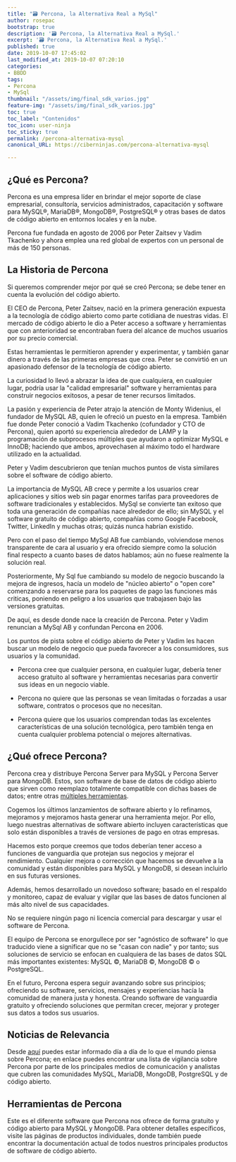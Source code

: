 ```yaml
---
title: "🗃 Percona, la Alternativa Real a MySql"
author: rosepac
bootstrap: true
description: '🗃 Percona, la Alternativa Real a MySql.'
excerpt: '🗃 Percona, la Alternativa Real a MySql.'
published: true
date: 2019-10-07 17:45:02
last_modified_at: 2019-10-07 07:20:10
categories:
- BBDD
tags:
- Percona
- MySql
thumbnail: "/assets/img/final_sdk_varios.jpg"
feature-img: "/assets/img/final_sdk_varios.jpg"
toc: true
toc_label: "Contenidos"
toc_icon: user-ninja
toc_sticky: true
permalink: /percona-alternativa-mysql
canonical_URL: https://ciberninjas.com/percona-alternativa-mysql

---
```


## ¿Qué es Percona?

Percona es una empresa líder en brindar el mejor soporte de clase empresarial, consultoría, servicios administrados, capacitación y software para MySQL®, MariaDB®, MongoDB®, PostgreSQL® y otras bases de datos de código abierto en entornos locales y en la nube.

Percona fue fundada en agosto de 2006 por Peter Zaitsev y Vadim Tkachenko y ahora emplea una red global de expertos con un personal de más de 150 personas.

## La Historia de Percona

Si queremos comprender mejor por qué se creó Percona; se debe tener en cuenta la evolución del código abierto.

El CEO de Percona, Peter Zaitsev, nació en la primera generación expuesta a la tecnología de código abierto como parte cotidiana de nuestras vidas. El mercado de código abierto le dio a Peter acceso a software y herramientas que con anterioridad se encontraban fuera del alcance de muchos usuarios por su precio comercial.

Estas herramientas le permitieron aprender y experimentar, y también ganar dinero a través de las primeras empresas que crea. Peter se convirtió en un apasionado defensor de la tecnología de código abierto.

La curiosidad lo llevó a abrazar la idea de que cualquiera, en cualquier lugar, podría usar la "calidad empresarial"
software y herramientas para construir negocios exitosos, a pesar de tener recursos limitados.

La pasión y experiencia de Peter atrajo la atención de Monty Widenius, el fundador de MySQL AB, quien le ofreció un puesto en la empresa. También fue donde Peter conoció a Vadim Tkachenko (cofundador y CTO de Percona), quien aportó su experiencia alrededor de LAMP y la programación de subprocesos múltiples que ayudaron a optimizar MySQL e InnoDB; haciendo que ambos, aprovechasen al máximo todo el hardware utilizado en la actualidad.

Peter y Vadim descubrieron que tenían muchos puntos de vista similares sobre el software de código abierto.

La importancia de MySQL AB crece y permite a los usuarios crear aplicaciones y sitios web sin pagar enormes tarifas para proveedores de software tradicionales y establecidos. MySql se convierte tan exitoso que toda una generación de compañías nace alrededor de ello; sin MySQL y el  software gratuito de código abierto, compañías como Google
Facebook, Twitter, LinkedIn y muchas otras; quizás nunca habrían existido.

Pero con el paso del tiempo MySql AB fue cambiando, volviendose menos transparente de cara al usuario y era ofrecido siempre como la solución final respecto a cuanto bases de datos hablamos; aún no fuese realmente la solución real.

Posteriormente, My Sql fue cambiando su modelo de negocio buscando la mejora de ingresos, hacía un modelo de "núcleo abierto" o "open core" comenzando a reservarse para los paquetes de pago las funciones más criticas, poniendo en peligro a los usuarios que trabajasen bajo las versiones gratuitas.

De aquí, es desde donde nace la creación de Percona. Peter y Vadim renuncian a MySql AB y confundan Percona en 2006.

Los puntos de pista sobre el código abierto de Peter y Vadim les hacen buscar un modelo de negocio que pueda favorecer a los consumidores, sus usuarios y la comunidad.

* Percona cree que cualquier persona, en cualquier lugar, debería tener acceso gratuito al software
y herramientas necesarias para convertir sus ideas en un negocio viable.

* Percona no quiere que las personas se vean limitadas o forzadas a usar software, contratos o
procesos que no necesitan.

* Percona quiere que los usuarios comprendan todas las excelentes características de una solución tecnológica,
pero también tenga en cuenta cualquier problema potencial o mejores alternativas.

## ¿Qué ofrece Percona?

Percona crea y distribuye Percona Server para MySQL y Percona Server para MongoDB. Estos, son software de base de datos de código abierto que sirven como reemplazo totalmente compatible con dichas bases de datos; entre otras [múltiples herramientas](https://kutt.it/perconadescargas "Sitio oficial de Percona, de todas sus diferentes herramientas ofrecidas gratuitamente").

Cogemos los últimos lanzamientos de software abierto y lo refinamos, mejoramos y mejoramos hasta generar una herramienta mejor. Por ello, luego nuestras alternativas de software abierto incluyen características que solo están disponibles a través de versiones de pago en otras empresas.

Hacemos esto porque creemos que todos deberían tener acceso a funciones de vanguardia que protejan sus
negocios y mejorar el rendimiento. Cualquier mejora o corrección que hacemos se devuelve a la comunidad y están disponibles para MySQL y MongoDB, si desean incluirlo en sus futuras versiones.

Además, hemos desarrollado un novedoso software; basado en el respaldo y monitoreo, capaz de evaluar y vigilar que las bases de datos funcionen al más alto nivel de sus capacidades.

No se requiere ningún pago ni licencia comercial para descargar y usar el software de Percona.

El equipo de Percona se enorgullece por ser "agnóstico de software" lo que traducido viene a significar que no se "casan con nadie" y por tanto; sus soluciones de servicio se enfocan en cualquiera de las bases de datos SQL más importantes existentes: MySQL ©, MariaDB ©, MongoDB © o PostgreSQL.

En el futuro, Percona espera seguir avanzando sobre sus principios; ofreciendo su software, servicios, mensajes y experiencias hacía la comunidad de manera justa y honesta. Creando software de vanguardia gratuito y ofreciendo soluciones que permitan crecer, mejorar y proteger sus datos a todos sus usuarios.

## Noticias de Relevancia

Desde [aquí](https://kutt.it/perconanoticias) puedes estar informado día a día de lo que el mundo piensa sobre Percona; en enlace puedes encontrar una lista de vigilancia sobre Percona por parte de los principales medios de comunicación y analistas que cubren las comunidades MySQL, MariaDB, MongoDB, PostgreSQL y de código abierto.

## Herramientas de Percona

Este es el diferente software que Percona nos ofrece de forma gratuito y código abierto para MySQL y MongoDB. Para obtener detalles específicos, visite las páginas de productos individuales, donde también puede encontrar la documentación actual de todos nuestros principales productos de software de código abierto.
<!-- https://www.percona.com/downloads/ productos generar pagina a pagina de cada uno de los productos ^^ ^^ ^^-->